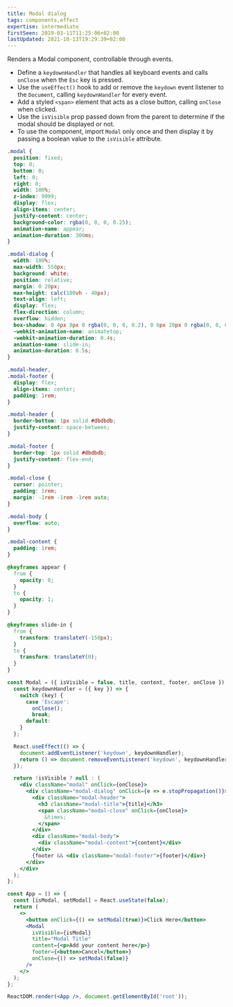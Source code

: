 ```yaml
---
title: Modal dialog
tags: components,effect
expertise: intermediate
firstSeen: 2019-03-11T11:25:06+02:00
lastUpdated: 2021-10-13T19:29:39+02:00
---
```


Renders a Modal component, controllable through events.

- Define a `keydownHandler` that handles all keyboard events and calls `onClose` when the `Esc` key is pressed.
- Use the `useEffect()` hook to add or remove the `keydown` event listener to the `Document`, calling `keydownHandler` for every event.
- Add a styled `<span>` element that acts as a close button, calling `onClose` when clicked.
- Use the `isVisible` prop passed down from the parent to determine if the modal should be displayed or not.
- To use the component, import `Modal` only once and then display it by passing a boolean value to the `isVisible` attribute.

```css
.modal {
  position: fixed;
  top: 0;
  bottom: 0;
  left: 0;
  right: 0;
  width: 100%;
  z-index: 9999;
  display: flex;
  align-items: center;
  justify-content: center;
  background-color: rgba(0, 0, 0, 0.25);
  animation-name: appear;
  animation-duration: 300ms;
}

.modal-dialog {
  width: 100%;
  max-width: 550px;
  background: white;
  position: relative;
  margin: 0 20px;
  max-height: calc(100vh - 40px);
  text-align: left;
  display: flex;
  flex-direction: column;
  overflow: hidden;
  box-shadow: 0 4px 8px 0 rgba(0, 0, 0, 0.2), 0 6px 20px 0 rgba(0, 0, 0, 0.19);
  -webkit-animation-name: animatetop;
  -webkit-animation-duration: 0.4s;
  animation-name: slide-in;
  animation-duration: 0.5s;
}

.modal-header,
.modal-footer {
  display: flex;
  align-items: center;
  padding: 1rem;
}

.modal-header {
  border-bottom: 1px solid #dbdbdb;
  justify-content: space-between;
}

.modal-footer {
  border-top: 1px solid #dbdbdb;
  justify-content: flex-end;
}

.modal-close {
  cursor: pointer;
  padding: 1rem;
  margin: -1rem -1rem -1rem auto;
}

.modal-body {
  overflow: auto;
}

.modal-content {
  padding: 1rem;
}

@keyframes appear {
  from {
    opacity: 0;
  }
  to {
    opacity: 1;
  }
}

@keyframes slide-in {
  from {
    transform: translateY(-150px);
  }
  to {
    transform: translateY(0);
  }
}
```

```jsx
const Modal = ({ isVisible = false, title, content, footer, onClose }) => {
  const keydownHandler = ({ key }) => {
    switch (key) {
      case 'Escape':
        onClose();
        break;
      default:
    }
  };

  React.useEffect(() => {
    document.addEventListener('keydown', keydownHandler);
    return () => document.removeEventListener('keydown', keydownHandler);
  });

  return !isVisible ? null : (
    <div className="modal" onClick={onClose}>
      <div className="modal-dialog" onClick={e => e.stopPropagation()}>
        <div className="modal-header">
          <h3 className="modal-title">{title}</h3>
          <span className="modal-close" onClick={onClose}>
            &times;
          </span>
        </div>
        <div className="modal-body">
          <div className="modal-content">{content}</div>
        </div>
        {footer && <div className="modal-footer">{footer}</div>}
      </div>
    </div>
  );
};
```

```jsx
const App = () => {
  const [isModal, setModal] = React.useState(false);
  return (
    <>
      <button onClick={() => setModal(true)}>Click Here</button>
      <Modal
        isVisible={isModal}
        title="Modal Title"
        content={<p>Add your content here</p>}
        footer={<button>Cancel</button>}
        onClose={() => setModal(false)}
      />
    </>
  );
};

ReactDOM.render(<App />, document.getElementById('root'));
```
